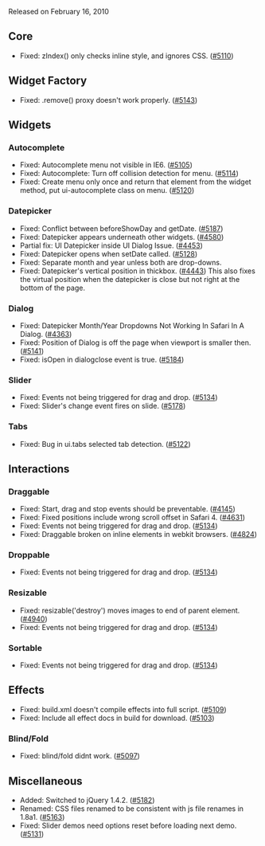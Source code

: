 <script>{
	"title": "jQuery UI 1.8rc2 Changelog"
}</script>

Released on February 16, 2010

## Core

* Fixed: zIndex() only checks inline style, and ignores CSS. ([#5110](https://bugs.jqueryui.com/ticket/5110))

## Widget Factory

* Fixed: .remove() proxy doesn't work properly. ([#5143](https://bugs.jqueryui.com/ticket/5143))

## Widgets

### Autocomplete

* Fixed: Autocomplete menu not visible in IE6. ([#5105](https://bugs.jqueryui.com/ticket/5105))
* Fixed: Autocomplete: Turn off collision detection for menu. ([#5114](https://bugs.jqueryui.com/ticket/5114))
* Fixed: Create menu only once and return that element from the widget method, put ui-autocomplete class on menu. ([#5120](https://bugs.jqueryui.com/ticket/5120))

### Datepicker

* Fixed: Conflict between beforeShowDay and getDate. ([#5187](https://bugs.jqueryui.com/ticket/5187))
* Fixed: Datepicker appears underneath other widgets. ([#4580](https://bugs.jqueryui.com/ticket/4580))
* Partial fix: UI Datepicker inside UI Dialog Issue. ([#4453](https://bugs.jqueryui.com/ticket/4453))
* Fixed: Datepicker opens when setDate called. ([#5128](https://bugs.jqueryui.com/ticket/5128))
* Fixed: Separate month and year unless both are drop-downs.
* Fixed: Datepicker's vertical position in thickbox. ([#4443](https://bugs.jqueryui.com/ticket/4443)) This also fixes the virtual position when the datepicker is close but not right at the bottom of the page.

### Dialog

* Fixed: Datepicker Month/Year Dropdowns Not Working In Safari In A Dialog. ([#4363](https://bugs.jqueryui.com/ticket/4363))
* Fixed: Position of Dialog is off the page when viewport is smaller then. ([#5141](https://bugs.jqueryui.com/ticket/5141))
* Fixed: isOpen in dialogclose event is true. ([#5184](https://bugs.jqueryui.com/ticket/5184))

### Slider

* Fixed: Events not being triggered for drag and drop. ([#5134](https://bugs.jqueryui.com/ticket/5134))
* Fixed: Slider's change event fires on slide. ([#5178](https://bugs.jqueryui.com/ticket/5178))

### Tabs

* Fixed: Bug in ui.tabs selected tab detection. ([#5122](https://bugs.jqueryui.com/ticket/5122))

## Interactions

### Draggable

* Fixed: Start, drag and stop events should be preventable. ([#4145](https://bugs.jqueryui.com/ticket/4145))
* Fixed: Fixed positions include wrong scroll offset in Safari 4. ([#4631](https://bugs.jqueryui.com/tcket/4631))
* Fixed: Events not being triggered for drag and drop. ([#5134](https://bugs.jqueryui.com/ticket/5134))
* Fixed: Draggable broken on inline elements in webkit browsers. ([#4824](https://bugs.jqueryui.com/ticket/4824))

### Droppable

* Fixed: Events not being triggered for drag and drop. ([#5134](https://bugs.jqueryui.com/ticket/5134))

### Resizable

* Fixed: resizable('destroy') moves images to end of parent element. ([#4940](https://bugs.jqueryui.com/ticket/4940))
* Fixed: Events not being triggered for drag and drop. ([#5134](https://bugs.jqueryui.com/ticket/5134))

### Sortable

* Fixed: Events not being triggered for drag and drop. ([#5134](https://bugs.jqueryui.com/ticket/5134))

## Effects

* Fixed: build.xml doesn't compile effects into full script. ([#5109](https://bugs.jqueryui.com/ticket/5109))
* Fixed: Include all effect docs in build for download. ([#5103](https://bugs.jqueryui.com/ticket/5103))

### Blind/Fold

* Fixed: blind/fold didnt work. ([#5097](https://bugs.jqueryui.com/ticket/5097))

## Miscellaneous

* Added: Switched to jQuery 1.4.2. ([#5182](https://bugs.jqueryui.com/ticket/5182))
* Renamed: CSS files renamed to be consistent with js file renames in 1.8a1. ([#5163](https://bugs.jqueryui.com/ticket/5163))
* Fixed: Slider demos need options reset before loading next demo. ([#5131](https://bugs.jqueryui.com/ticket/5131))
